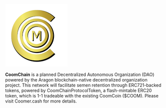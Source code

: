 ![CoomCoin](img/CoomCoin.png)

**CoomChain** is a planned Decentralized Autonomous Organization (DAO) powered by the Aragon blockchain-native decentralized organization project. This network will facilitate semen retention through ERC721-backed tokens, powered by CoomChainProtocolToken, a flash-mintable ERC20 token, which is 1-1 tradeable with the existing CoomCoin ($COOM). Please visit Coomer.cash for more details.
